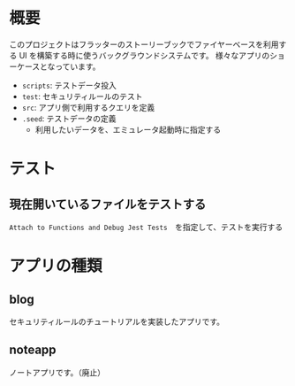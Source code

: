 # 概要

このプロジェクトはフラッターのストーリーブックでファイヤーベースを利用する UI を構築する時に使うバックグラウンドシステムです。
様々なアプリのショーケースとなっています。

- `scripts`: テストデータ投入
- `test`: セキュリティルールのテスト
- `src`: アプリ側で利用するクエリを定義
- `.seed`: テストデータの定義
  - 利用したいデータを、エミュレータ起動時に指定する

# テスト

## 現在開いているファイルをテストする

`Attach to Functions and Debug Jest Tests`　を指定して、テストを実行する

# アプリの種類

## blog

セキュリティルールのチュートリアルを実装したアプリです。

## noteapp

ノートアプリです。（廃止）
